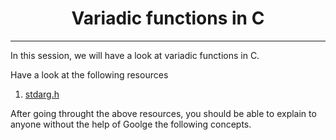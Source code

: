 <h1 align="center">Variadic functions in C</h1>
<hr/>

In this session, we will have a look at variadic functions in C.

Have a look at the following resources 

1. [stdarg.h](https://en.wikipedia.org/wiki/Stdarg.h)

After going throught the above resources, you should be able to explain to anyone without the help of Goolge the following concepts.
